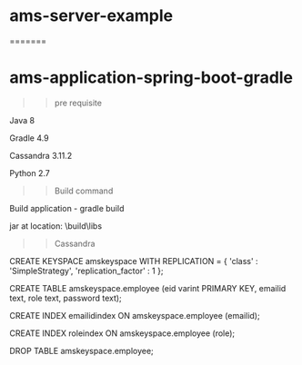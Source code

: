 # ams-server-example
=======
# ams-application-spring-boot-gradle

>>pre requisite 

Java 8

Gradle 4.9

Cassandra 3.11.2

Python 2.7 


>> Build command

Build application - gradle build

jar at location: \build\libs


>>Cassandra

CREATE KEYSPACE amskeyspace WITH REPLICATION = { 'class' : 'SimpleStrategy', 'replication_factor' : 1 };

CREATE TABLE amskeyspace.employee (eid varint PRIMARY KEY, emailid text, role text, password text);

CREATE INDEX emailidindex ON amskeyspace.employee (emailid);

CREATE INDEX roleindex ON amskeyspace.employee (role);

DROP TABLE amskeyspace.employee;

